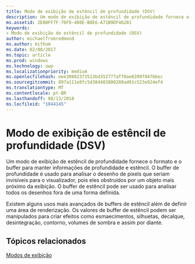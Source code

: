 ```yaml
---
title: Modo de exibição de estêncil de profundidade (DSV)
description: Um modo de exibição de estêncil de profundidade fornece o formato e o buffer para manter informações de profundidade e estêncil.
ms.assetid: 2E8BFF7F-76F8-408E-B8E6-A71B9DF46281
keywords:
- Modo de exibição de estêncil de profundidade (DSV)
author: michaelfromredmond
ms.author: mithom
ms.date: 02/08/2017
ms.topic: article
ms.prod: windows
ms.technology: uwp
ms.localizationpriority: medium
ms.openlocfilehash: eee30882373513bd352777aff0ae6399f047bbec
ms.sourcegitcommit: 897a111e8fc5d38d483800288ad01c523e924ef4
ms.translationtype: MT
ms.contentlocale: pt-BR
ms.lasthandoff: 08/13/2018
ms.locfileid: "1044145"
---
```

# <a name="depth-stencil-view-dsv"></a>Modo de exibição de estêncil de profundidade (DSV)


Um modo de exibição de estêncil de profundidade fornece o formato e o buffer para manter informações de profundidade e estêncil. O buffer de profundidade é usado para analisar o desenho de pixels que seriam invisíveis para o visualizador, pois eles obstruídos por um objeto mais próximo da exibição. O buffer de estêncil pode ser usado para analisar todos os desenhos fora de uma forma definida.

Existem alguns usos mais avançados de buffers de estêncil além de definir uma área de renderização. Os valores de buffer de estêncil podem ser manipulados para criar efeitos como esmaecimentos, silhuetas, decalque, desintegração, contorno, volumes de sombra e assim por diante.

## <a name="span-idrelated-topicsspanrelated-topics"></a><span id="related-topics"></span>Tópicos relacionados


[Modos de exibição](views.md)

 

 




